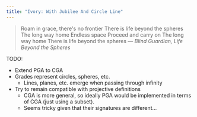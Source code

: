 ```yaml
---
title: "Ivory: With Jubilee And Circle Line"
---
```


> Roam in grace, there's no frontier
> There is life beyond the spheres
> The long way home
> Endless space
> Proceed and carry on
> The long way home
> There is life beyond the spheres
— <cite>Blind Guardian, *Life Beyond the Spheres*</cite>

TODO:

 - Extend PGA to CGA
 - Grades represent circles, spheres, etc.
   - Lines, planes, etc. emerge when passing through infinity
 - Try to remain compatible with projective definitions
   - CGA is more general, so ideally PGA would be implemented in terms of CGA
     (just using a subset).
   - Seems tricky given that their signatures are different...

